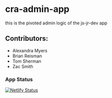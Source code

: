# cra-admin-app

this is the pivoted admin logic of the js-jr-dev app

## Contributors:

- Alexandra Myers
- Brian Reisman
- Tom Sherman
- Zac Smith

### App Status

[![Netlify Status](https://api.netlify.com/api/v1/badges/d216ea33-b7d9-4280-a347-45eb5826fb1f/deploy-status)](https://app.netlify.com/sites/heuristic-goldwasser-ede521/deploys)
